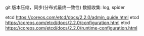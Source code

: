 git 版本压缩，同步(分布式最终一致性)
数据收集: log, spider

etcd https://coreos.com/etcd/docs/2.2.0/admin_guide.html
etcd https://coreos.com/etcd/docs/2.2.0/configuration.html
etcd https://coreos.com/etcd/docs/2.2.0/runtime-configuration.html
